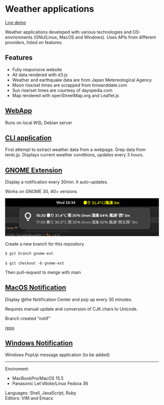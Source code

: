 # Weather applications

[Live demo](https://ndlopez.github.io/weather)

Weather applications developed with various technologies and OS-environments (GNU/Linux, MacOS and Windows). Uses APIs from different providers, listed on features.

## Features

- Fully responsive website
- All data rendered with d3.js
- Weather and earthquake data are from Japan Metereological Agency
- Moon rise/set times are scrapped from timeanddate.com
- Sun rise/set times are courtesy of dayspedia.com
- Map rendered with openStreetMap.org and Leaflet.js

## [WebApp](https://github.com/ndlopez/webapp)

Runs on local WSL Debian server

## [CLI application](https://github.com/ndlopez/weather/tree/main/get_tenki)

First attempt to extract weather data from a webpage. Grep data from tenki.jp. Displays current weather conditions, updates every 3 hours.

## [GNOME Extension](https://github.com/ndlopez/weather/tree/main/tenki%40moji.physics)

Display a notification every 30min. It auto-updates.

Works on GNOME 30, 40+ versions

![Screenshoot](tenki%40moji.physics/Screenshot.png)

Create a new branch for this repository

	$ git branch gnome-ext

	$ git checkout -b gnome-ext

Then pull-request to merge with main

## [MacOS Notification](https://github.com/ndlopez/weather/tree/main/notif_app/mac_os)

Display @the Notification Center and pop up every 30 minutes.

Requires manual update and conversion of CJK chars to Unicode.

Branch created "notif"

[repo](https://github.com/ndlopez/weather/tree/main/xbar_plugin)

## [Windows Notification](https://github.com/ndlopez/weather/tree/main/notif_app/windows)

Windows PopUp message application (to be added)

---
Enviroment: 
- MacBookPro/MacOS 15.5<br>
- Panasonic Let'sNote/Linux Fedora 36<br>

Languages: Shell, JavaScript, Ruby<br>
Editors: VIM and Emacs
